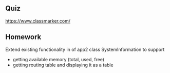 ## Quiz
https://www.classmarker.com/

## Homework
Extend existing functionality in of app2 class SystemInformation to support
 - getting available memory (total, used, free)
 - getting routing table and displaying it as a table